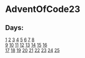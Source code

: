 # AdventOfCode23
## Days:
[1](https://adventofcode.com/2023/day/1) [2](https://adventofcode.com/2023/day/2) [3](https://adventofcode.com/2023/day/3) [4](https://adventofcode.com/2023/day/4) [5](https://adventofcode.com/2023/day/5) [6](https://adventofcode.com/2023/day/6) [7](https://adventofcode.com/2023/day/7) [8](https://adventofcode.com/2023/day/8)\
 [9](https://adventofcode.com/2023/day/9) [10](https://adventofcode.com/2023/day/10) [11](https://adventofcode.com/2023/day/11) [12](https://adventofcode.com/2023/day/12) [13](https://adventofcode.com/2023/day/13) [14](https://adventofcode.com/2023/day/14) [15](https://adventofcode.com/2023/day/15) [16](https://adventofcode.com/2023/day/16)
 \
 [17](https://adventofcode.com/2023/day/17) [18](https://adventofcode.com/2023/day/18) [19](https://adventofcode.com/2023/day/19) [20](https://adventofcode.com/2023/day/20) [21](https://adventofcode.com/2023/day/21) [22](https://adventofcode.com/2023/day/22) [23](https://adventofcode.com/2023/day/23) [24](https://adventofcode.com/2023/day/24) [25](https://adventofcode.com/2023/day/25) 
